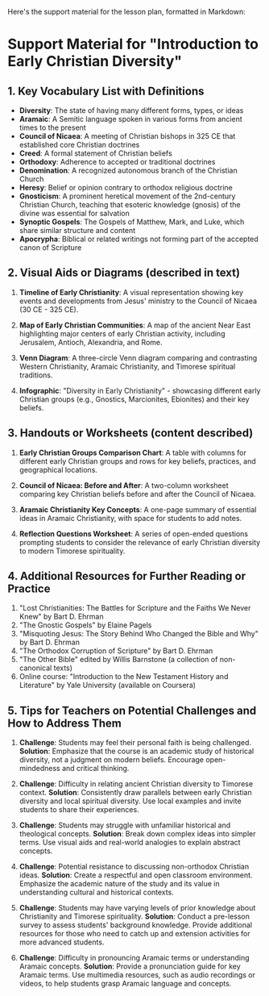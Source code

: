 Here's the support material for the lesson plan, formatted in Markdown:

# Support Material for "Introduction to Early Christian Diversity"

## 1. Key Vocabulary List with Definitions

- **Diversity**: The state of having many different forms, types, or ideas
- **Aramaic**: A Semitic language spoken in various forms from ancient times to the present
- **Council of Nicaea**: A meeting of Christian bishops in 325 CE that established core Christian doctrines
- **Creed**: A formal statement of Christian beliefs
- **Orthodoxy**: Adherence to accepted or traditional doctrines
- **Denomination**: A recognized autonomous branch of the Christian Church
- **Heresy**: Belief or opinion contrary to orthodox religious doctrine
- **Gnosticism**: A prominent heretical movement of the 2nd-century Christian Church, teaching that esoteric knowledge (gnosis) of the divine was essential for salvation
- **Synoptic Gospels**: The Gospels of Matthew, Mark, and Luke, which share similar structure and content
- **Apocrypha**: Biblical or related writings not forming part of the accepted canon of Scripture

## 2. Visual Aids or Diagrams (described in text)

1. **Timeline of Early Christianity**: A visual representation showing key events and developments from Jesus' ministry to the Council of Nicaea (30 CE - 325 CE).

2. **Map of Early Christian Communities**: A map of the ancient Near East highlighting major centers of early Christian activity, including Jerusalem, Antioch, Alexandria, and Rome.

3. **Venn Diagram**: A three-circle Venn diagram comparing and contrasting Western Christianity, Aramaic Christianity, and Timorese spiritual traditions.

4. **Infographic**: "Diversity in Early Christianity" - showcasing different early Christian groups (e.g., Gnostics, Marcionites, Ebionites) and their key beliefs.

## 3. Handouts or Worksheets (content described)

1. **Early Christian Groups Comparison Chart**: A table with columns for different early Christian groups and rows for key beliefs, practices, and geographical locations.

2. **Council of Nicaea: Before and After**: A two-column worksheet comparing key Christian beliefs before and after the Council of Nicaea.

3. **Aramaic Christianity Key Concepts**: A one-page summary of essential ideas in Aramaic Christianity, with space for students to add notes.

4. **Reflection Questions Worksheet**: A series of open-ended questions prompting students to consider the relevance of early Christian diversity to modern Timorese spirituality.

## 4. Additional Resources for Further Reading or Practice

1. "Lost Christianities: The Battles for Scripture and the Faiths We Never Knew" by Bart D. Ehrman
2. "The Gnostic Gospels" by Elaine Pagels
3. "Misquoting Jesus: The Story Behind Who Changed the Bible and Why" by Bart D. Ehrman
4. "The Orthodox Corruption of Scripture" by Bart D. Ehrman
5. "The Other Bible" edited by Willis Barnstone (a collection of non-canonical texts)
6. Online course: "Introduction to the New Testament History and Literature" by Yale University (available on Coursera)

## 5. Tips for Teachers on Potential Challenges and How to Address Them

1. **Challenge**: Students may feel their personal faith is being challenged.
   **Solution**: Emphasize that the course is an academic study of historical diversity, not a judgment on modern beliefs. Encourage open-mindedness and critical thinking.

2. **Challenge**: Difficulty in relating ancient Christian diversity to Timorese context.
   **Solution**: Consistently draw parallels between early Christian diversity and local spiritual diversity. Use local examples and invite students to share their experiences.

3. **Challenge**: Students may struggle with unfamiliar historical and theological concepts.
   **Solution**: Break down complex ideas into simpler terms. Use visual aids and real-world analogies to explain abstract concepts.

4. **Challenge**: Potential resistance to discussing non-orthodox Christian ideas.
   **Solution**: Create a respectful and open classroom environment. Emphasize the academic nature of the study and its value in understanding cultural and historical contexts.

5. **Challenge**: Students may have varying levels of prior knowledge about Christianity and Timorese spirituality.
   **Solution**: Conduct a pre-lesson survey to assess students' background knowledge. Provide additional resources for those who need to catch up and extension activities for more advanced students.

6. **Challenge**: Difficulty in pronouncing Aramaic terms or understanding Aramaic concepts.
   **Solution**: Provide a pronunciation guide for key Aramaic terms. Use multimedia resources, such as audio recordings or videos, to help students grasp Aramaic language and concepts.